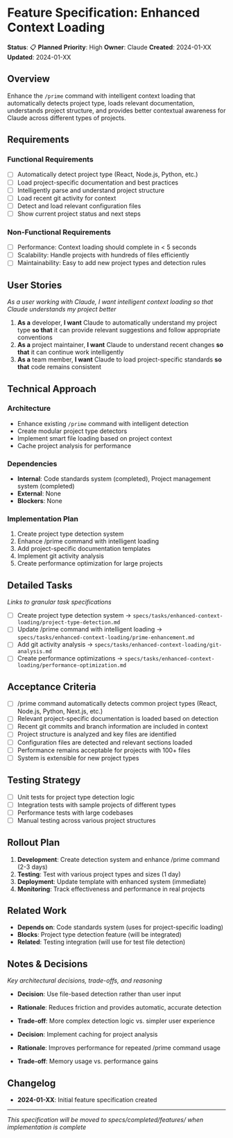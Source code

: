 # Feature Specification: Enhanced Context Loading

**Status**: 📋 **Planned**
**Priority**: High
**Owner**: Claude
**Created**: 2024-01-XX
**Updated**: 2024-01-XX

## Overview

Enhance the `/prime` command with intelligent context loading that automatically detects project type, loads relevant documentation, understands project structure, and provides better contextual awareness for Claude across different types of projects.

## Requirements

### Functional Requirements

- [ ] Automatically detect project type (React, Node.js, Python, etc.)
- [ ] Load project-specific documentation and best practices
- [ ] Intelligently parse and understand project structure
- [ ] Load recent git activity for context
- [ ] Detect and load relevant configuration files
- [ ] Show current project status and next steps

### Non-Functional Requirements

- [ ] Performance: Context loading should complete in < 5 seconds
- [ ] Scalability: Handle projects with hundreds of files efficiently
- [ ] Maintainability: Easy to add new project types and detection rules

## User Stories

_As a user working with Claude, I want intelligent context loading so that Claude understands my project better_

1. **As a** developer, **I want** Claude to automatically understand my project type **so that** it can provide relevant suggestions and follow appropriate conventions
2. **As a** project maintainer, **I want** Claude to understand recent changes **so that** it can continue work intelligently
3. **As a** team member, **I want** Claude to load project-specific standards **so that** code remains consistent

## Technical Approach

### Architecture

- Enhance existing `/prime` command with intelligent detection
- Create modular project type detectors
- Implement smart file loading based on project context
- Cache project analysis for performance

### Dependencies

- **Internal**: Code standards system (completed), Project management system (completed)
- **External**: None
- **Blockers**: None

### Implementation Plan

1. Create project type detection system
2. Enhance /prime command with intelligent loading
3. Add project-specific documentation templates
4. Implement git activity analysis
5. Create performance optimization for large projects

## Detailed Tasks

_Links to granular task specifications_

- [ ] Create project type detection system → `specs/tasks/enhanced-context-loading/project-type-detection.md`
- [ ] Update /prime command with intelligent loading → `specs/tasks/enhanced-context-loading/prime-enhancement.md`
- [ ] Add git activity analysis → `specs/tasks/enhanced-context-loading/git-analysis.md`
- [ ] Create performance optimizations → `specs/tasks/enhanced-context-loading/performance-optimization.md`

## Acceptance Criteria

- [ ] /prime command automatically detects common project types (React, Node.js, Python, Next.js, etc.)
- [ ] Relevant project-specific documentation is loaded based on detection
- [ ] Recent git commits and branch information are included in context
- [ ] Project structure is analyzed and key files are identified
- [ ] Configuration files are detected and relevant sections loaded
- [ ] Performance remains acceptable for projects with 100+ files
- [ ] System is extensible for new project types

## Testing Strategy

- [ ] Unit tests for project type detection logic
- [ ] Integration tests with sample projects of different types
- [ ] Performance tests with large codebases
- [ ] Manual testing across various project structures

## Rollout Plan

1. **Development**: Create detection system and enhance /prime command (2-3 days)
2. **Testing**: Test with various project types and sizes (1 day)
3. **Deployment**: Update template with enhanced system (immediate)
4. **Monitoring**: Track effectiveness and performance in real projects

## Related Work

- **Depends on**: Code standards system (uses for project-specific loading)
- **Blocks**: Project type detection feature (will be integrated)
- **Related**: Testing integration (will use for test file detection)

## Notes & Decisions

_Key architectural decisions, trade-offs, and reasoning_

- **Decision**: Use file-based detection rather than user input
- **Rationale**: Reduces friction and provides automatic, accurate detection
- **Trade-off**: More complex detection logic vs. simpler user experience

- **Decision**: Implement caching for project analysis
- **Rationale**: Improves performance for repeated /prime command usage
- **Trade-off**: Memory usage vs. performance gains

## Changelog

- **2024-01-XX**: Initial feature specification created

---

_This specification will be moved to specs/completed/features/ when implementation is complete_
